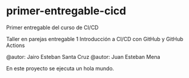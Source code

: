 # primer-entregable-cicd
Primer entregable del curso de CI/CD

Taller en parejas entregable 1
Introducción a CI/CD con GitHub y GitHub Actions

@autor: Jairo Esteban Santa Cruz
@autor: Juan Esteban Mena

En este proyecto se ejecuta un hola mundo.
